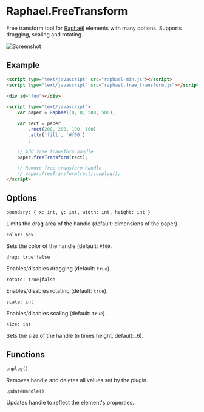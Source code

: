 Raphael.FreeTransform
====================

  Free transform tool for [Raphaël](http://raphaeljs.com/) elements with many options. Supports dragging, scaling and rotating.

  ![Screenshot](https://github.com/ElbertF/Raphael.FreeTransform/raw/master/screenshot.png)


Example
-------

```html
<script type="text/javascript" src="raphael-min.js"></script>
<script type="text/javascript" src="raphael.free_transform.js"></script>

<div id="foo"></div>

<script type="text/javascript">
	var paper = Raphael(0, 0, 500, 500);

	var rect = paper
		.rect(200, 200, 100, 100)
		.attr('fill', '#f00')
		;

	// Add free transform handle
	paper.freeTransform(rect);

	// Remove free transform handle
	// paper.freeTransform(rect).unplug();
</script>
```

Options
-------

`boundary: { x: int, y: int, width: int, height: int }`

Limits the drag area of the handle (default: dimensions of the paper).

`color: hex`

Sets the color of the handle (default: `#f00`.

`drag: true|false`

Enables/disables dragging (default: `true`).

`rotate: true|false`

Enables/disables rotating (default: `true`).

`scale: int`

Enables/disables scaling (default: `true`).

`size: int`

Sets the size of the handle (n times height, default: .6).


Functions
---------

`unplug()`

Removes handle and deletes all values set by the plugin.

`updateHandle()`

Updates handle to reflect the element's properties.

